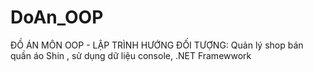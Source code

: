 # DoAn_OOP
ĐỒ ÁN MÔN OOP - LẬP TRÌNH HƯỚNG ĐỐI TƯỢNG:
Quản lý shop bán quần áo Shin , 
sử dụng dữ liệu console, .NET Framewwork
